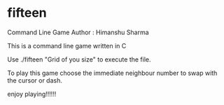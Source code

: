 # fifteen
Command Line Game
Author : Himanshu Sharma

This is a command line game written in C

Use ./fifteen "Grid of you size"  to execute the file.

To play this game choose the immediate neighbour number to swap with the cursor or dash.


enjoy playing!!!!!!
